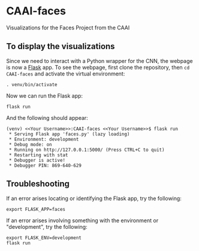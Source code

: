 # CAAI-faces
Visualizations for the Faces Project from the CAAI

## To display the visualizations
Since we need to interact with a Python wrapper for the CNN, the webpage is now a [Flask](https://flask.palletsprojects.com/en/2.0.x/) app. To see the webpage, first clone the repository, then `cd CAAI-faces` and activate the virtual environment:
```
. venv/bin/activate
```
Now we can run the Flask app:
```
flask run
```
And the following should appear:
```
(venv) <<Your Username>>:CAAI-faces <<Your Username>>$ flask run
 * Serving Flask app 'faces.py' (lazy loading)
 * Environment: development
 * Debug mode: on
 * Running on http://127.0.0.1:5000/ (Press CTRL+C to quit)
 * Restarting with stat
 * Debugger is active!
 * Debugger PIN: 869-640-629
```

## Troubleshooting
If an error arises locating or identifying the Flask app, try the following:
```
export FLASK_APP=faces
```

If an error arises involving something with the environment or "development", try the following:
```
export FLASK_ENV=development
flask run
```

